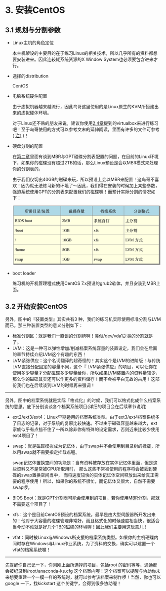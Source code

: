 # 3. 安装CentOS

## 3.1 规划与分割参数

- Linux主机的角色定位

  本主机架设的主要目的在于练习Linux的相关技术，所以几乎所有的资料都想要安装进来。因此连较耗系统资源的X Window System也必须要包含进来才行。

- 选择的distribution

  CentOS

- 电脑系统硬件配置

  由于虚拟机器越来越流行，因此鸟哥这里使用的是Linux原生的KVM所搭建出来的虚拟硬体环境。

  对于Linux还不熟的朋友来说，建议你使用[2.4章](http://linux.vbird.org/linux_basic/0130designlinux.php#hardware_virtual)提到的virtualbox来进行练习吧！至于鸟哥使用的方式可以参考文末的延伸阅读，里面有许多的文件可参考( [注1](http://linux.vbird.org/linux_basic/0157installcentos7.php#ps1) )！

- 硬盘分割的配置

  在[第二章](http://linux.vbird.org/linux_basic/0130designlinux.php#largehd)里面有谈到MBR与GPT磁碟分割表配置的问题，在目前的Linux环境下，如果你的磁碟没有超过2TB的话，那么Linux预设是会以MBR模式来处理你的分割表的。

  由于我们仅切出40GB的磁碟来玩，所以预设上会以MBR来配置！这鸟哥不喜欢！因为就无法练习新的环境了～因此，我们得在安装的时候加上某些参数，强迫系统使用GPT的分割表来配置我们的磁碟喔！而预计实际分割的情况如下：

  ![image-20200321220205343](鸟哥Linux.image/image-20200321220205343.png)

- boot loader

  练习机的开机管理程式使用CentOS 7.x预设的grub2软体，并且安装到MBR上面。

## 3.2 开始安装CentOS

另外，图中的『装置类型』其实共有3 种，我们的练习机实际使用标准分割与LVM 而已。那三种装置类型的意义分别如下：

- 标准分割区：就是我们一直谈的分割槽啊！类似/dev/vda1之类的分割就是了。
- LVM：这是一种可以弹性增加/削减档案系统容量的装置设定，我们会在后面的章节持续介绍LVM这个有趣的东西！
- LVM紧张供应：这个名词翻译的超奇怪的！其实这个是LVM的进阶版！与传统LVM直接分配固定的容量不同，这个『 LVM紧张供应』的项目，可以让你在使用多少容量才分配磁碟多少容量给你，所以如果LVM装置内的资料量较少，那么你的磁碟其实还可以作更多的资料储存！而不会被平白无故的占用！这部份我们也在后续谈到LVM的时候再来强调！

***

另外，图中的档案系统就是实际『格式化』的时候，我们可以格式化成什么档案系统的意思。底下分别谈谈各个档案系统项目(详细的项目会在后续章节说明)

- ext2/ext3/ext4：Linux早期适用的档案系统类型。由于ext3/ext4档案系统多了日志的记录，对于系统的复原比较快速。不过由于磁碟容量越来越大，ext家族似乎有点挡不住了～所以除非你有特殊的设定需求，否则近来比较少使用ext4项目了！

- swap：就是磁碟模拟成为记忆体，由于swap并不会使用到目录树的挂载，所以用swap就不需要指定挂载点喔。

  swap记忆体置换空间的功能是：当有资料被存放在实体记忆体里面，但是这些资料又不是常被CPU所取用时， 那么这些不常被使用的程序将会被丢到硬碟的swap置换空间当中， 而将速度较快的实体记忆体空间释放出来给真正需要的程序使用！所以，如果你的系统不很忙，而记忆体又很大，自然不需要swap啰。

- BIOS Boot：就是GPT分割表可能会使用到的项目，若你使用MBR分割，那就不需要这个项目了！

- xfs：这个是目前CentOS预设的档案系统，最早是由大型伺服器所开发出来的！他对于大容量的磁碟管理非常好，而且格式化的时候速度相当快，很适合当今动不动就是好几个TB的磁碟的环境喔！因此我们主要用这玩意儿！

- vfat：同时被Linux与Windows所支援的档案系统类型。如果你的主机硬碟内同时存在Windows与Linux作业系统，为了资料的交换，确实可以建置一个vfat的档案系统喔！

***

先提醒你自己记一下，你刚刚上面所选择的项目，包括root 的密码等等，通通都会被纪录到/root/anaconda-ks.cfg 这个档案内喔！这个档案可以提醒与协助你未来想要重建一个一模一样的系统时，就可以参考该档案来制作啰！当然，你也可以google 一下，找kickstart 这个关键字，会得到很多协助喔！

